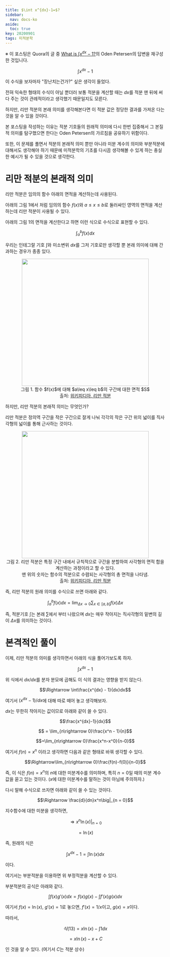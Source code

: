 ```yaml
---
title: $\int x^{dx}-1=$?
sidebar:
  nav: docs-ko
aside:
  toc: true
key: 20200901
tags: 미적분학
---
```


※ 이 포스팅은 Quora의 글 중 [What is $\int x^{dx}-1$?](https://www.quora.com/What-is-int-x-dx-1)의 Oden Petersen의 답변을 재구성한 것입니다.

$$\int x^{dx}-1$$

이 수식을 보자마자 "장난치는건가?" 싶은 생각이 들었다.

전혀 익숙한 형태의 수식이 아닐 뿐더러 보통 적분을 계산할 때는 $dx$를 적분 맨 뒤에 써다 주는 것이 관례적이라고 생각했기 때문일지도 모른다.

하지만, 리만 적분의 본래 의미를 생각해본다면 이 적분 값은 정당한 결과를 가져온 다는 것을 알 수 있을 것이다.

본 포스팅을 작성하는 이유는 적분 기호들의 원래적 의미에 다시 한번 집중해서 그 본질적 의미를 탐구했으면 한다는 Oden Petersen의 가르침을 공유하기 위함이다.

또한, 이 문제를 풀면서 적분의 본래적 의미 뿐만 아니라 미분 계수의 의미와 부분적분에 대해서도 생각해야 하기 때문에 미적분학의 기초를 다시끔 생각해볼 수 있게 하는 충실한 예시가 될 수 있을 것으로 생각한다.

# 리만 적분의 본래적 의미

리만 적분은 임의의 함수 아래의 면적을 계산하는데 사용된다.

아래의 그림 1에서 처럼 임의의 함수 $f(x)$와 $a\leq x \leq b$로 둘러싸인 영역의 면적을 계산하는데 리만 적분이 사용될 수 있다.

아래의 그림 1의 면적을 계산한다고 하면 이런 식으로 수식으로 표현할 수 있다.

$$\int_a^b f(x) dx$$

우리는 인테그랄 기호 $\int$와 미소변위 $dx$를 그저 기호로만 생각할 뿐 본래 의미에 대해 간과하는 경우가 종종 있다.

<p align = "center">
  <img width = "400" src = "https://upload.wikimedia.org/wikipedia/commons/f/f2/Integral_as_region_under_curve.svg">
  <br>
  그림 1. 함수 $f(x)$에 대해 $a\leq x\leq b$의 구간에 대한 면적 $S$
  <br>
  출처: <a href = "https://en.wikipedia.org/wiki/Riemann_integral" target="_blank"> 위키피디아, 리만 적분</a>
</p>

하지만, 리만 적분의 본래적 의미는 무엇인가?

리만 적분은 정의역 구간을 작은 구간으로 잘게 나눠 각각의 작은 구간 위의 넓이를 직사각형의 넓이를 통해 근사하는 것이다.

<p align = "center">
  <img width = "400" src = "https://upload.wikimedia.org/wikipedia/commons/2/28/Riemann_integral_regular.gif">
  <br>
  그림 2. 리만 적분은 특정 구간 내에서 규칙적으로 구간을 분할하여 사각형의 면적 합을 계산하는 과정이라고 할 수 있다. <br> 맨 위의 숫자는 함수의 적분으로 수렴되는 사각형의 총 면적을 나타냄.
  <br>
  출처: <a href = "https://en.wikipedia.org/wiki/Riemann_integral" target="_blank"> 위키피디아, 리만 적분</a>
</p>

즉, 리만 적분의 원래 의미를 수식으로 쓰면 아래와 같다.

$$\int_a^b f(x)dx = \lim_{\Delta x \rightarrow 0}\sum_{x\in[a, b]} f(x) \Delta x$$

즉, 적분기호 $\int$는 본래 $\sum$에서 부터 나왔으며 $dx$는 매우 작아지는 직사각형의 밑변의 길이 $\Delta x$를 의미하는 것이다.


# 본격적인 풀이

이제, 리만 적분의 의미를 생각하면서 아래의 식을 풀어가보도록 하자.

$$\int x^{dx}-1 $$

위 식에서 $dx/dx$를 분자 분모에 곱해도 이 식의 결과는 영향을 받지 않는다.

$$\Rightarrow \int\frac{x^{dx} - 1}{dx}dx$$

여기서 $(x^{dx} - 1)/dx$에 대해 따로 떼어 놓고 생각해보자.

$dx$는 무한히 작아지는 값이므로 아래와 같이 쓸 수 있다.

$$\frac{x^{dx}-1}{dx}$$

$$ = \lim_{n\rightarrow 0}\frac{x^n - 1}{n}$$


$$=\lim_{n\rightarrow 0}\frac{x^n-x^0}{n-0}$$

여기서 $f(n) = x^n$ 이라고 생각하면 다음과 같은 형태로 바꿔 생각할 수 있다.

$$\Rightarrow\lim_{n\rightarrow 0}\frac{f(n)-f(0)}{n-0}$$

즉, 이 식은 $f(n) = x^n$의 $n$에 대한 미분계수를 의미하며, 특히 $n=0$일 때의 미분 계수 값을 묻고 있는 것이다. ($x$에 대한 미분계수를 말하는 것이 아님에 주의하자.)

다시 말해 수식으로 쓰자면 아래와 같이 쓸 수 있는 것이다.

$$\Rightarrow \frac{d}{dn}x^n\big|_{n = 0}$$

지수함수에 대한 미분을 생각하면,

$$\Rightarrow x^n\ln(x)\big|_{n=0}$$

$$=\ln(x)$$

즉, 원래의 식은

$$\int x^{dx}-1 = \int \ln(x)dx$$

이다.

여기서는 부분적분을 이용하면 위 부정적분을 계산할 수 있다.

부분적분의 공식은 아래와 같다.

$$\int f(x)g'(x)dx = f(x)g(x) - \int f'(x)g(x)dx$$

여기서 $f(x) = \ln(x)$, $g'(x) = 1$로 놓으면, $f'(x) = 1/x$이고, $g(x) = x$이다.

따라서, 

$$식(13) =  x\ln(x)-\int 1 dx$$

$$=x \ln(x)-x + C$$

인 것을 알 수 있다. (여기서 $C$는 적분 상수)